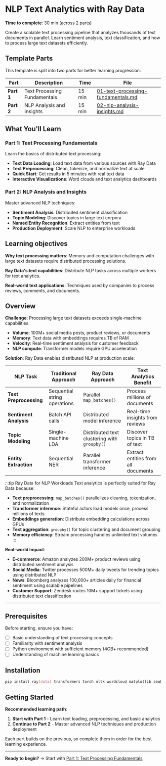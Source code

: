 # NLP Text Analytics with Ray Data

**Time to complete**: 30 min (across 2 parts)

Create a scalable text processing pipeline that analyzes thousands of text documents in parallel. Learn sentiment analysis, text classification, and how to process large text datasets efficiently.

## Template Parts

This template is split into two parts for better learning progression:

| Part | Description | Time | File |
|------|-------------|------|------|
| **Part 1** | Text Processing Fundamentals | 15 min | [01-text-processing-fundamentals.md](01-text-processing-fundamentals.md) |
| **Part 2** | NLP Analysis and Insights | 15 min | [02-nlp-analysis-insights.md](02-nlp-analysis-insights.md) |

## What You'll Learn

### Part 1: Text Processing Fundamentals
Learn the basics of distributed text processing:
- **Text Data Loading**: Load text data from various sources with Ray Data
- **Text Preprocessing**: Clean, tokenize, and normalize text at scale
- **Quick Start**: Get results in 5 minutes with real text data
- **Interactive Visualizations**: Word clouds and text analytics dashboards

### Part 2: NLP Analysis and Insights
Master advanced NLP techniques:
- **Sentiment Analysis**: Distributed sentiment classification
- **Topic Modeling**: Discover topics in large text corpora
- **Named Entity Recognition**: Extract entities from text
- **Production Deployment**: Scale NLP to enterprise workloads

## Learning objectives

**Why text processing matters**: Memory and computation challenges with large text datasets require distributed processing solutions.

**Ray Data's text capabilities**: Distribute NLP tasks across multiple workers for text analytics.

**Real-world text applications**: Techniques used by companies to process reviews, comments, and documents.

## Overview

**Challenge**: Processing large text datasets exceeds single-machine capabilities:
- **Volume**: 100M+ social media posts, product reviews, or documents
- **Memory**: Text data with embeddings requires TB of RAM
- **Velocity**: Real-time sentiment analysis for customer feedback
- **NLP compute**: Transformer models require GPU acceleration

**Solution**: Ray Data enables distributed NLP at production scale:

| NLP Task | Traditional Approach | Ray Data Approach | Text Analytics Benefit |
|----------|---------------------|-------------------|----------------------|
| **Text Preprocessing** | Sequential string operations | Parallel `map_batches()` | Process millions of documents |
| **Sentiment Analysis** | Batch API calls | Distributed model inference | Real-time insights from reviews |
| **Topic Modeling** | Single-machine LDA | Distributed text clustering with `groupby()` | Discover topics in TB of text |
| **Entity Extraction** | Sequential NER | Parallel transformer inference | Extract entities from all documents |

:::tip Ray Data for NLP Workloads
Text analytics is perfectly suited for Ray Data because:
- **Text preprocessing**: `map_batches()` parallelizes cleaning, tokenization, and normalization
- **Transformer inference**: Stateful actors load models once, process millions of texts
- **Embeddings generation**: Distribute embedding calculations across GPUs
- **Text aggregation**: `groupby()` for topic clustering and document grouping
- **Memory efficiency**: Stream processing handles unlimited text volumes
:::

**Real-world Impact**:
- **E-commerce**: Amazon analyzes 200M+ product reviews using distributed sentiment analysis
- **Social Media**: Twitter processes 500M+ daily tweets for trending topics using distributed NLP
- **News**: Bloomberg analyzes 100,000+ articles daily for financial sentiment using scalable pipelines
- **Customer Support**: Zendesk routes 10M+ support tickets using distributed text classification

---

## Prerequisites

Before starting, ensure you have:
- [ ] Basic understanding of text processing concepts
- [ ] Familiarity with sentiment analysis
- [ ] Python environment with sufficient memory (4GB+ recommended)
- [ ] Understanding of machine learning basics

## Installation

```bash
pip install ray[data] transformers torch nltk wordcloud matplotlib seaborn plotly textstat
```

## Getting Started

**Recommended learning path**:

1. **Start with Part 1** - Learn text loading, preprocessing, and basic analytics
2. **Continue to Part 2** - Master advanced NLP techniques and production deployment

Each part builds on the previous, so complete them in order for the best learning experience.

---

**Ready to begin?** → Start with [Part 1: Text Processing Fundamentals](01-text-processing-fundamentals.md)

